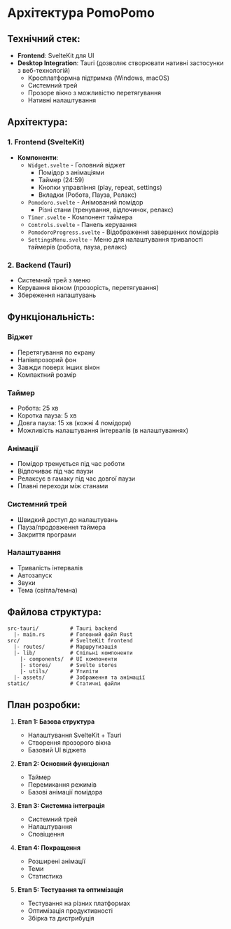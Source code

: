 # Архітектура PomoPomo

## Технічний стек:
- **Frontend**: SvelteKit для UI
- **Desktop Integration**: Tauri (дозволяє створювати нативні застосунки з веб-технологій)
  - Кросплатформна підтримка (Windows, macOS)
  - Системний трей
  - Прозоре вікно з можливістю перетягування
  - Нативні налаштування

## Архітектура:

### 1. Frontend (SvelteKit)
- **Компоненти**:
  - `Widget.svelte` - Головний віджет
    - Помідор з анімаціями
    - Таймер (24:59)
    - Кнопки управління (play, repeat, settings)
    - Вкладки (Робота, Пауза, Релакс)
  - `Pomodoro.svelte` - Анімований помідор
    - Різні стани (тренування, відпочинок, релакс)
  - `Timer.svelte` - Компонент таймера
  - `Controls.svelte` - Панель керування
  - `PomodoroProgress.svelte` - Відображення завершених помідорів
  - `SettingsMenu.svelte` - Меню для налаштування тривалості таймерів (робота, пауза, релакс)

### 2. Backend (Tauri)
- Системний трей з меню
- Керування вікном (прозорість, перетягування)
- Збереження налаштувань

## Функціональність:

### Віджет
- Перетягування по екрану
- Напівпрозорий фон
- Завжди поверх інших вікон
- Компактний розмір

### Таймер
- Робота: 25 хв
- Коротка пауза: 5 хв
- Довга пауза: 15 хв (кожні 4 помідори)
- Можливість налаштування інтервалів (в налаштуваннях)

### Анімації
- Помідор тренується під час роботи
- Відпочиває під час паузи
- Релаксує в гамаку під час довгої паузи
- Плавні переходи між станами

### Системний трей
- Швидкий доступ до налаштувань
- Пауза/продовження таймера
- Закриття програми

### Налаштування
- Тривалість інтервалів
- Автозапуск
- Звуки
- Тема (світла/темна)

## Файлова структура:
```
src-tauri/          # Tauri backend
  |- main.rs        # Головний файл Rust
src/                # SvelteKit frontend
  |- routes/        # Маршрутизація
  |- lib/           # Спільні компоненти
    |- components/  # UI компоненти
    |- stores/      # Svelte stores
    |- utils/       # Утиліти
  |- assets/        # Зображення та анімації
static/             # Статичні файли
```

## План розробки:

1. **Етап 1: Базова структура**
   - Налаштування SvelteKit + Tauri
   - Створення прозорого вікна
   - Базовий UI віджета

2. **Етап 2: Основний функціонал**
   - Таймер
   - Перемикання режимів
   - Базові анімації помідора

3. **Етап 3: Системна інтеграція**
   - Системний трей
   - Налаштування
   - Сповіщення

4. **Етап 4: Покращення**
   - Розширені анімації
   - Теми
   - Статистика

5. **Етап 5: Тестування та оптимізація**
   - Тестування на різних платформах
   - Оптимізація продуктивності
   - Збірка та дистрибуція